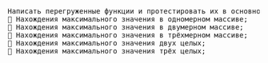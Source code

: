 <pre>
Написать перегруженные функции и протестировать их в основной программе:
 Нахождения максимального значения в одномерном массиве;
 Нахождения максимального значения в двумерном массиве;
 Нахождения максимального значения в трёхмерном массиве;
 Нахождения максимального значения двух целых;
 Нахождения максимального значения трёх целых;
</pre>
